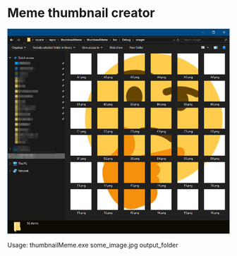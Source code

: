 # Meme thumbnail creator
![alt text](./screenshot/scr1.png)

Usage: thumbnailMeme.exe some_image.jpg output_folder
